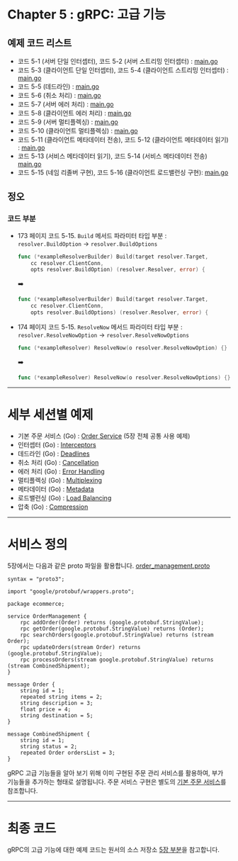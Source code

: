 # Chapter 5 : gRPC: 고급 기능

## 예제 코드 리스트
- 코드 5-1 (서버 단일 인터셉터), 코드 5-2 (서버 스트리밍 인터셉터) : [main.go](01-Interceptors/order-service/server/main.go)
- 코드 5-3 (클라이언트 단일 인터셉터), 코드 5-4 (클라이언트 스트리밍 인터셉터) : [main.go](01-Interceptors/order-service/client/main.go)
- 코드 5-5 (데드라인) : [main.go](02-Deadlines/order-service/client/main.go)
- 코드 5-6 (취소 처리) : [main.go](03-Cancellation/order-service/client/main.go)
- 코드 5-7 (서버 에러 처리) : [main.go](04-ErrorHandling/order-service/server/main.go)
- 코드 5-8 (클라이언트 에러 처리) : [main.go](04-ErrorHandling/order-service/client/main.go)
- 코드 5-9 (서버 멀티플렉싱) : [main.go](05-Multiplexing/order-service/server/main.go)
- 코드 5-10 (클라이언트 멀티플렉싱) : [main.go](05-Multiplexing/order-service/client/main.go)
- 코드 5-11 (클라이언트 메타데이터 전송), 코드 5-12 (클라이언트 메타데이터 읽기) : [main.go](06-Metadata/some-service/client/main.go)
- 코드 5-13 (서비스 메타데이터 읽기), 코드 5-14 (서비스 메타데이터 전송) [main.go](06-Metadata/some-service/server/main.go)
- 코드 5-15 (네임 리졸버 구현), 코드 5-16 (클라이언트 로드밸런싱 구현): [main.go](07-LoadBalancing/echo/client/main.go)

## 정오
### 코드 부분
- 173 페이지 코드 5-15. `Build` 메서드 파라미터 타입 부분 : `resolver.BuildOption` -> `resolver.BuildOptions`
    ```go
    func (*exampleResolverBuilder) Build(target resolver.Target,
        cc resolver.ClientConn,
        opts resolver.BuildOption) (resolver.Resolver, error) {
    ```
    :arrow_right:
    ```go
    func (*exampleResolverBuilder) Build(target resolver.Target,
        cc resolver.ClientConn,
        opts resolver.BuildOptions) (resolver.Resolver, error) {
    ```
- 174 페이지 코드 5-15. `ResolveNow` 메서드 파라미터 타입 부분 : `resolver.ResolveNowOption` -> `resolver.ResolveNowOptions`
    ```go
    func (*exampleResolver) ResolveNow(o resolver.ResolveNowOption) {}
    ```
    :arrow_right:
    ```go
    func (*exampleResolver) ResolveNow(o resolver.ResolveNowOptions) {}
    ```
---
# 세부 세션별 예제

* 기본 주문 서비스 (Go) : [Order Service](./00-OrderService) (5장 전체 공통 사용 예제)
* 인터셉터 (Go) : [Interceptors](./01-Interceptors)
* 데드라인 (Go) : [Deadlines](./02-Deadlines)
* 취소 처리 (Go) : [Cancellation](./03-Cancellation)
* 에러 처리 (Go) : [Error Handling](./04-ErrorHandling)
* 멀티플렉싱 (Go) : [Multiplexing](./05-Multiplexing)
* 메타데이터 (Go) : [Metadata](./06-Metadata)
* 로드밸런싱 (Go) : [Load Balancing](./07-LoadBalancing)
* 압축 (Go) : [Compression](./08-Compression)

---
# 서비스 정의
5장에서는 다음과 같은 proto 파일을 활용합니다. [order_management.proto](order_management.go)
```
syntax = "proto3";

import "google/protobuf/wrappers.proto";

package ecommerce;

service OrderManagement {
    rpc addOrder(Order) returns (google.protobuf.StringValue);
    rpc getOrder(google.protobuf.StringValue) returns (Order);
    rpc searchOrders(google.protobuf.StringValue) returns (stream Order);
    rpc updateOrders(stream Order) returns (google.protobuf.StringValue);
    rpc processOrders(stream google.protobuf.StringValue) returns (stream CombinedShipment);
}

message Order {
    string id = 1;
    repeated string items = 2;
    string description = 3;
    float price = 4;
    string destination = 5;
}

message CombinedShipment {
    string id = 1;
    string status = 2;
    repeated Order ordersList = 3;
}
```

gRPC 고급 기능들을 알아 보기 위해 이미 구현된 주문 관리 서비스를 활용하여, 부가 기능들을 추가하는 형태로 설명됩니다.
주문 서비스 구현은 별도의 [기본 주문 서비스](./00-OrderService)를 참조합니다.

---
# 최종 코드

gRPC의 고급 기능에 대한 예제 코드는 원서의 소스 저장소 [5장 부분](https://github.com/grpc-up-and-running/samples/tree/master/ch05)을 참고합니다.
